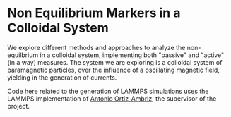 # Non Equilibrium Markers in a Colloidal System

We explore different methods and approaches to analyze the non-equilbrium in a colloidal system, implementing both "passive" and "active" (in a way) measures. The system we are exploring is a colloidal system of paramagnetic particles, over the influence of a oscillating magnetic field, yielding in the generation of currents.

Code here related to the generation of LAMMPS simulations uses the LAMMPS implementation of [Antonio Ortiz-Ambriz](https://github.com/aortiza/magcolloids.git), the supervisor of the project.
